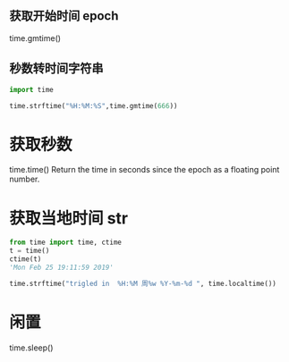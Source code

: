 ## 获取开始时间 epoch
time.gmtime()

## 秒数转时间字符串
```py
import time

time.strftime("%H:%M:%S",time.gmtime(666))
```

# 获取秒数
time.time()
Return the time in seconds since the epoch as a floating point number. 

# 获取当地时间 str
```py
from time import time, ctime
t = time()
ctime(t)
'Mon Feb 25 19:11:59 2019'

time.strftime("trigled in  %H:%M 周%w %Y-%m-%d ", time.localtime())
```

# 闲置
time.sleep()
